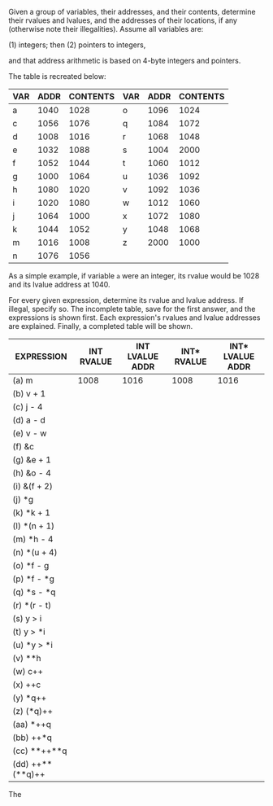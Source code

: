 Given a group of variables, their addresses, and their contents, determine their rvalues and lvalues, and the addresses of their locations, if any (otherwise note their illegalities). Assume all variables are:

(1) integers; then
(2) pointers to integers,

and that address arithmetic is based on 4-byte integers and pointers.

The table is recreated below:

VAR     |   ADDR    |   CONTENTS    |   VAR     |   ADDR    |   CONTENTS
--------|-----------|---------------|-----------|-----------|-----------
a       |   1040    |   1028        |   o       |   1096    |   1024
c       |   1056    |   1076        |   q       |   1084    |   1072
d       |   1008    |   1016        |   r       |   1068    |   1048
e       |   1032    |   1088        |   s       |   1004    |   2000
f       |   1052    |   1044        |   t       |   1060    |   1012
g       |   1000    |   1064        |   u       |   1036    |   1092
h       |   1080    |   1020        |   v       |   1092    |   1036
i       |   1020    |   1080        |   w       |   1012    |   1060
j       |   1064    |   1000        |   x       |   1072    |   1080
k       |   1044    |   1052        |   y       |   1048    |   1068
m       |   1016    |   1008        |   z       |   2000    |   1000
n       |   1076    |   1056        |           |           |

As a simple example, if variable <code>a</code> were an integer, its rvalue would be 1028 and its lvalue address at 1040.

For every given expression, determine its rvalue and lvalue address. If illegal, specify so. The incomplete table, save for the first answer, and the expressions is shown first. Each expression's rvalues and lvalue addresses are explained. Finally, a completed table will be shown.

EXPRESSION  | INT RVALUE | INT LVALUE ADDR | INT* RVALUE | INT* LVALUE ADDR
------------|------------|-----------------|-------------|-----------------
(a) m       |   1008     |   1016          |   1008      |   1016
(b) v + 1   |    |  |   |
(c) j - 4   |
(d) a - d   |
(e) v - w   |
(f) &c      |
(g) &e + 1  |
(h) &o - 4  |
(i) &(f + 2)|
(j) *g      |
(k) *k + 1  |
(l) *(n + 1)|
(m) *h - 4  |
(n) *(u + 4)|
(o) *f - g  |
(p) *f - *g |
(q) *s - *q |
(r) *(r - t)|
(s) y > i   |
(t) y > *i  |
(u) *y > *i |
(v) **h     |
(w) c++     |
(x) ++c     |
(y) *q++    |
(z) (*q)++  |
(aa)    *++q|
(bb)    ++*q|
(cc)    **++**q|
(dd)    ++**(**q)++|

The
